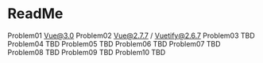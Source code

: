 # ReadMe

Problem01 Vue@3.0
Problem02 Vue@2.7.7 / Vuetify@2.6.7
Problem03 TBD
Problem04 TBD
Problem05 TBD
Problem06 TBD
Problem07 TBD
Problem08 TBD
Problem09 TBD
Problem10 TBD
